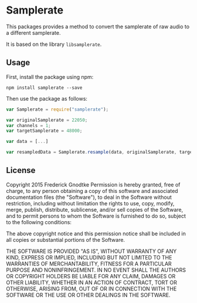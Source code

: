 Samplerate
==========

This packages provides a method to convert the samplerate of raw audio to a different samplerate.

It is based on the library ```libsamplerate```.

Usage
-----

First, install the package using npm:

	npm install samplerate --save

Then use the package as follows:

```javascript
var Samplerate = require("samplerate");

var originalSamplerate = 22050;
var channels = 1;
var targetSamplerate = 48000;

var data = [...]

var resampledData = Samplerate.resample(data, originalSamplerate, targetSamplerate, channels);

```

License
-------
Copyright 2015 Frederick Gnodtke 
Permission is hereby granted, free of charge, to any person obtaining a copy of this software and associated documentation files (the "Software"), to deal in the Software without restriction, including without limitation the rights to use, copy, modify, merge, publish, distribute, sublicense, and/or sell copies of the Software, and to permit persons to whom the Software is furnished to do so, subject to the following conditions:

The above copyright notice and this permission notice shall be included in all copies or substantial portions of the Software.

THE SOFTWARE IS PROVIDED "AS IS", WITHOUT WARRANTY OF ANY KIND, EXPRESS OR IMPLIED, INCLUDING BUT NOT LIMITED TO THE WARRANTIES OF MERCHANTABILITY, FITNESS FOR A PARTICULAR PURPOSE AND NONINFRINGEMENT. IN NO EVENT SHALL THE AUTHORS OR COPYRIGHT HOLDERS BE LIABLE FOR ANY CLAIM, DAMAGES OR OTHER LIABILITY, WHETHER IN AN ACTION OF CONTRACT, TORT OR OTHERWISE, ARISING FROM, OUT OF OR IN CONNECTION WITH THE SOFTWARE OR THE USE OR OTHER DEALINGS IN THE SOFTWARE.
